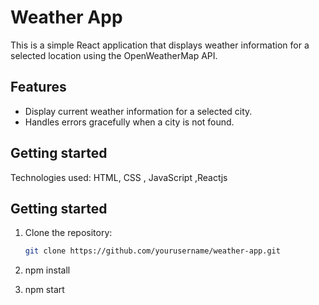 # Weather App

This is a simple React application that displays weather information for a selected location using the OpenWeatherMap API.

## Features

- Display current weather information for a selected city.
- Handles errors gracefully when a city is not found.

## Getting started

Technologies used: HTML, CSS , JavaScript ,Reactjs

## Getting started

1. Clone the repository:

   ```bash
   git clone https://github.com/yourusername/weather-app.git
2. npm install
3. npm start